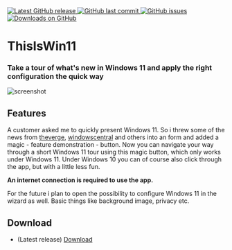 <a href="https://github.com/builtbybel/ReadySunValley/releases/latest" target="_blank">
<img alt="Latest GitHub release" src="https://img.shields.io/github/release/builtbybel/thisiswin11.svg?style=flat-square" />

 <a href="https://github.com/builtbybel/ReadySunValley/commits/master">
<img src="https://img.shields.io/github/last-commit/builtbybel/thisiswin11.svg?style=flat-square&logo=github&logoColor=white"
alt="GitHub last commit">
<a href="https://github.com/builtbybel/ReadySunValley/issues">
<img src="https://img.shields.io/github/issues-raw/builtbybel/thisiswin11.svg?style=flat-square&logo=github&logoColor=white"
alt="GitHub issues">
  

<a href="https://github.com/builtbybel/ReadySunValley/releases" target="_blank">
<img alt="Downloads on GitHub" src="https://img.shields.io/github/downloads/builtbybel/thisiswin11/total.svg?style=flat-square" />
</a>

# ThisIsWin11

### Take a tour of what's new in Windows 11 and apply the right configuration the quick way


![screenshot](https://github.com/builtbybel/ThisIsWin11/blob/main/assets/tiw11-intro.gif)
  
## Features
A customer asked me to quickly present Windows 11. So i threw some of the news from [theverge](https://www.theverge.com), [windowscentral](https://www.windowscentral.com) and others into an form and added a magic - feature demonstration - button. Now you can navigate your way through a short Windows 11 tour using this magic button, which only works under Windows 11. Under Windows 10 you can of course also click through the app, but with a little less fun. 
  
**An internet connection is required to use the app.**
  
 For the future i plan to open the possibility to configure Windows 11 in the wizard as well. Basic things like background image, privacy etc.
  
 ## Download
- (Latest release) [Download](https://github.com/builtbybel/ThisIsWin11/releases)
